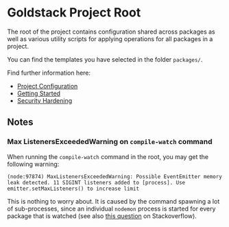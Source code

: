 # Goldstack Project Root

The root of the project contains configuration shared across packages as well as various utility scripts for applying operations for all packages in a project.

You can find the templates you have selected in the folder `packages/`.

Find further information here:

- [Project Configuration](https://docs.goldstack.party/docs/goldstack/configuration)
- [Getting Started](https://docs.goldstack.party/docs/goldstack/getting-started)
- [Security Hardening](https://docs.goldstack.party/docs/goldstack/security-hardening)

## Notes

### Max ListenersExceededWarning on `compile-watch` command

When running the `compile-watch` command in the root, you may get the following warning:

```
(node:97874) MaxListenersExceededWarning: Possible EventEmitter memory leak detected. 11 SIGINT listeners added to [process]. Use emitter.setMaxListeners() to increase limit
```

This is nothing to worry about. It is caused by the command spawning a lot of sub-processes, since an individual `nodemon` process is started for every package that is watched (see also [this question](https://stackoverflow.com/questions/9768444/possible-eventemitter-memory-leak-detected) on Stackoverflow).
